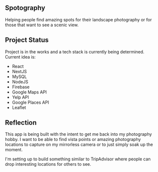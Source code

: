 ## Spotography
Helping people find amazing spots for their landscape photography or for those that want to see a scenic view.

## Project Status
Project is in the works and a tech stack is currently being determined. 
Current idea is:
- React
- NextJS 
- MySQL
- NodeJS
- Firebase
- Google Maps API
- Yelp API 
- Google Places API
- Leaflet

## Reflection

This app is being built with the intent to get me back into my photography hobby. I want to be able to find vista points or amazing photography locations to capture on my mirrorless camera or to just simply soak up the moment.

I'm setting up to build something similar to TripAdvisor where people can drop interesting locations for others to see.

